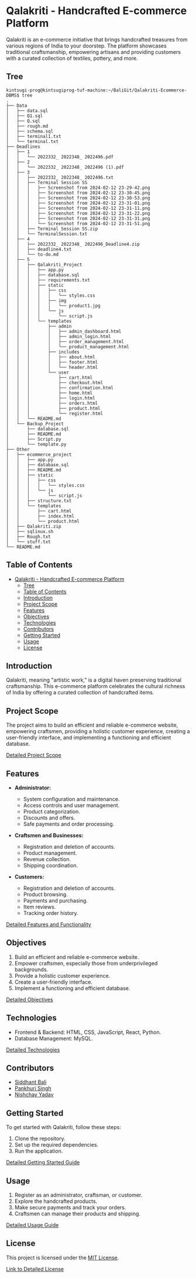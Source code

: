 # Qalakriti - Handcrafted E-commerce Platform

Qalakriti is an e-commerce initiative that brings handcrafted treasures from various regions of India to your doorstep. The platform showcases traditional craftsmanship, empowering artisans and providing customers with a curated collection of textiles, pottery, and more.


## Tree
```
kintsugi-prog@kintsugiprog-tuf-machine:~/BaliGit/Qalakriti-Ecommerce-DBMS$ tree
.
├── Data
│   ├── data.sql
│   ├── Q1.sql
│   ├── Q.sql
│   ├── rough.md
│   ├── schema.sql
│   ├── terminal1.txt
│   └── terminal.txt
├── Deadlines
│   ├── 1
│   │   └── 2022332_ 2022348_ 2022496.pdf
│   ├── 2
│   │   └── 2022332_ 2022348_ 2022496 (1).pdf
│   ├── 3
│   │   ├── 2022332_ 2022348_ 2022496.txt
│   │   ├── Terminal Session SS
│   │   │   ├── Screenshot from 2024-02-12 23-29-42.png
│   │   │   ├── Screenshot from 2024-02-12 23-30-45.png
│   │   │   ├── Screenshot from 2024-02-12 23-30-53.png
│   │   │   ├── Screenshot from 2024-02-12 23-31-01.png
│   │   │   ├── Screenshot from 2024-02-12 23-31-11.png
│   │   │   ├── Screenshot from 2024-02-12 23-31-22.png
│   │   │   ├── Screenshot from 2024-02-12 23-31-31.png
│   │   │   └── Screenshot from 2024-02-12 23-31-51.png
│   │   ├── Terminal Session SS.zip
│   │   └── TerminalSession.txt
│   ├── 4
│   │   ├── 2022332_ 2022348_ 2022496_Deadline4.zip
│   │   ├── deadline4.txt
│   │   └── to-do.md
│   ├── 5
│   │   ├── Qalakriti_Project
│   │   │   ├── app.py
│   │   │   ├── database.sql
│   │   │   ├── requirements.txt
│   │   │   ├── static
│   │   │   │   ├── css
│   │   │   │   │   └── styles.css
│   │   │   │   ├── img
│   │   │   │   │   └── product1.jpg
│   │   │   │   └── js
│   │   │   │       └── script.js
│   │   │   └── templates
│   │   │       ├── admin
│   │   │       │   ├── admin_dashboard.html
│   │   │       │   ├── admin_login.html
│   │   │       │   ├── order_management.html
│   │   │       │   └── product_management.html
│   │   │       ├── includes
│   │   │       │   ├── about.html
│   │   │       │   ├── footer.html
│   │   │       │   └── header.html
│   │   │       └── user
│   │   │           ├── cart.html
│   │   │           ├── checkout.html
│   │   │           ├── confirmation.html
│   │   │           ├── home.html
│   │   │           ├── login.html
│   │   │           ├── orders.html
│   │   │           ├── product.html
│   │   │           └── register.html
│   │   └── README.md
│   └── Backup_Project
│       ├── database.sql
│       ├── README.md
│       ├── Script.py
│       └── template.py
├── Other
│   ├── ecommerce_project
│   │   ├── app.py
│   │   ├── database.sql
│   │   ├── README.md
│   │   ├── static
│   │   │   ├── css
│   │   │   │   └── styles.css
│   │   │   └── js
│   │   │       └── script.js
│   │   ├── structure.txt
│   │   └── templates
│   │       ├── cart.html
│   │       ├── index.html
│   │       └── product.html
│   ├── Qalakriti.zip
│   ├── sqlinux.sh
│   ├── Rough.txt
│   └── stuff.txt
└── README.md

```

## Table of Contents

- [Qalakriti - Handcrafted E-commerce Platform](#qalakriti---handcrafted-e-commerce-platform)
  - [Tree](#tree)
  - [Table of Contents](#table-of-contents)
  - [Introduction](#introduction)
  - [Project Scope](#project-scope)
  - [Features](#features)
  - [Objectives](#objectives)
  - [Technologies](#technologies)
  - [Contributors](#contributors)
  - [Getting Started](#getting-started)
  - [Usage](#usage)
  - [License](#license)

## Introduction

Qalakriti, meaning "artistic work," is a digital haven preserving traditional craftsmanship. This e-commerce platform celebrates the cultural richness of India by offering a curated collection of handcrafted items.

## Project Scope

The project aims to build an efficient and reliable e-commerce website, empowering craftsmen, providing a holistic customer experience, creating a user-friendly interface, and implementing a functioning and efficient database.

[Detailed Project Scope](#link-to-detailed-project-scope)

## Features

- **Administrator:**
  - System configuration and maintenance.
  - Access controls and user management.
  - Product categorization.
  - Discounts and offers.
  - Safe payments and order processing.

- **Craftsmen and Businesses:**
  - Registration and deletion of accounts.
  - Product management.
  - Revenue collection.
  - Shipping coordination.

- **Customers:**
  - Registration and deletion of accounts.
  - Product browsing.
  - Payments and purchasing.
  - Item reviews.
  - Tracking order history.

[Detailed Features and Functionality](#link-to-detailed-features)

## Objectives

1. Build an efficient and reliable e-commerce website.
2. Empower craftsmen, especially those from underprivileged backgrounds.
3. Provide a holistic customer experience.
4. Create a user-friendly interface.
5. Implement a functioning and efficient database.

[Detailed Objectives](#link-to-detailed-objectives)

## Technologies

- Frontend & Backend: HTML, CSS, JavaScript, React, Python.
- Database Management: MySQL.

[Detailed Technologies](#link-to-detailed-technologies)

## Contributors

- [Siddhant Bali](https://github.com/kintsugi-programmer)
- [Pankhuri Singh](https://github.com/Pankhuri0824)
- [Nishchay Yadav](https://github.com/Nishchayyadav)

## Getting Started

To get started with Qalakriti, follow these steps:

1. Clone the repository.
2. Set up the required dependencies.
3. Run the application.

[Detailed Getting Started Guide](#link-to-detailed-getting-started)

## Usage

1. Register as an administrator, craftsman, or customer.
2. Explore the handcrafted products.
3. Make secure payments and track your orders.
4. Craftsmen can manage their products and shipping.

[Detailed Usage Guide](#link-to-detailed-usage)

## License

This project is licensed under the [MIT License](LICENSE).

[Link to Detailed License](#link-to-detailed-license)
